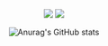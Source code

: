 

<div align=center><img src="https://img.shields.io/badge/C-A8B9CC?style=flat&logo=c&logoColor=white">
<img src="https://img.shields.io/badge/Android-DD6620?style=flat&logo=Android&logoColor=white">

![Anurag's GitHub stats](https://github-readme-stats.vercel.app/api?username=bomingming&show_icons=true&theme=radical)
